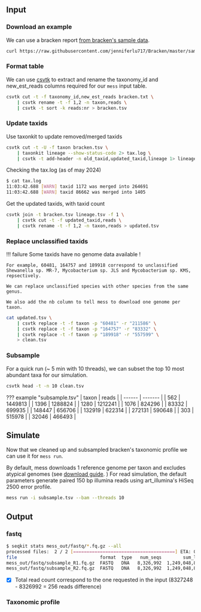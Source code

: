 ## Input

### Download an example

We can use a bracken report [from bracken's sample data](https://github.com/jenniferlu717/Bracken/blob/master/sample_data/sample_output_species_abundance.txt).

```sh
curl https://raw.githubusercontent.com/jenniferlu717/Bracken/master/sample_data/sample_output_species_abundance.txt -o bracken.txt
```

### Format table

We can use [csvtk](https://github.com/shenwei356/csvtk) to extract and rename the taxonomy_id and new_est_reads columns required for our `mess` input table.

```sh
csvtk cut -t -f taxonomy_id,new_est_reads bracken.txt \
    | csvtk rename -t -f 1,2 -n taxon,reads \
    | csvtk -t sort -k reads:nr > bracken.tsv
```

### Update taxids

Use taxonkit to update removed/merged taxids

```sh
csvtk cut -t -U -f taxon bracken.tsv \
    | taxonkit lineage --show-status-code 2> tax.log \
    | csvtk -t add-header -n old_taxid,updated_taxid,lineage 1> lineage.tsv
```

Checking the tax.log (as of may 2024)

```sh
$ cat tax.log
11:03:42.688 [WARN] taxid 1172 was merged into 264691
11:03:42.688 [WARN] taxid 86662 was merged into 1405
```

Get the updated taxids, with taxid count

```sh
csvtk join -t bracken.tsv lineage.tsv -f 1 \
    | csvtk cut -t -f updated_taxid,reads \
    | csvtk rename -t -f 1,2 -n taxon,reads > updated.tsv
```

### Replace unclassified taxids

!!! failure
    Some taxids have no genome data available !

    For example, 60481, 164757 and 189918 correspond to unclassified Shewanella sp. MR-7, Mycobacterium sp. JLS and Mycobacterium sp. KMS, repsectively. 
    
    We can replace unclassified species with other species from the same genus. 

    We also add the nb column to tell mess to download one genome per taxon.

```sh
cat updated.tsv \
    | csvtk replace -t -f taxon -p "60481" -r "211586" \
    | csvtk replace -t -f taxon -p "164757" -r "83332" \
    | csvtk replace -t -f taxon -p "189918" -r "557599" \
    > clean.tsv
```

### Subsample

For a quick run (~ 5 min with 10 threads), we can subset the top 10 most abundant taxa for our simulation.

```sh
csvtk head -t -n 10 clean.tsv 
```

??? example "subsample.tsv"
    | taxon  | reads   |
    | ------ | ------- |
    | 562    | 1449813 |
    | 1396   | 1288824 |
    | 1280   | 1212241 |
    | 1076   | 824296  |
    | 83332  | 699935  |
    | 148447 | 656706  |
    | 132919 | 622314  |
    | 272131 | 590648  |
    | 303    | 515978  |
    | 32046  | 466493  |

## Simulate

Now that we cleaned up and subsampled bracken's taxonomic profile we can use it for `mess run`.

By default, mess downloads 1 reference genome per taxon and excludes atypical genomes (see [download guide](../guide/download.md).
)
For read simulation, the default parameters generate paired 150 bp illumina reads using art_illumina's HiSeq 2500 error profile.
```sh
mess run -i subsample.tsv --bam --threads 10
```

## Output
### fastq
```sh
$ seqkit stats mess_out/fastq/*.fq.gz --all
processed files:  2 / 2 [======================================] ETA: 0s. done
file                               format  type   num_seqs        sum_len  min_len  avg_len  max_len   Q1   Q2   Q3  sum_gap  N50  Q20(%)  Q30(%)  AvgQual  GC(%)
mess_out/fastq/subsample_R1.fq.gz  FASTQ   DNA   8,326,992  1,249,048,800      150      150      150  150  150  150        0  150   98.01   91.67    27.79  50.76
mess_out/fastq/subsample_R2.fq.gz  FASTQ   DNA   8,326,992  1,249,048,800      150      150      150  150  150  150        0  150   97.31   89.64    26.51  50.76
```

- [x] Total read count correspond to the one requested in the input (8327248 - 8326992 = 256 reads difference) 

### Taxonomic profile
